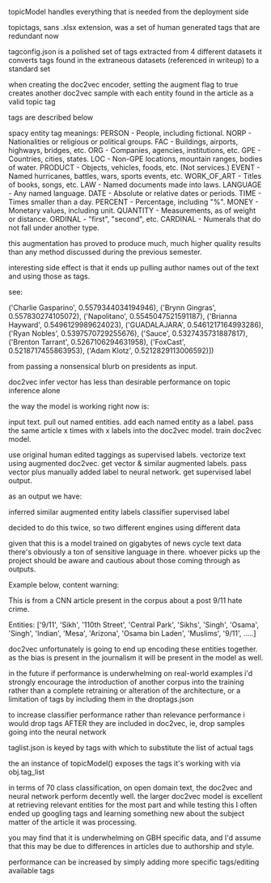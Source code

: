 topicModel handles everything that is needed from the deployment side

topictags, sans .xlsx extension, was a set of human generated tags that are redundant now

tagconfig.json is a polished set of tags extracted from 4 different datasets
it converts tags found in the extraneous datasets (referenced in writeup) to a standard set

when creating the doc2vec encoder, setting the augment flag to true creates another doc2vec sample with each entity found in the article as a valid topic tag

tags are described below

spacy entity tag meanings:
PERSON - People, including fictional.
NORP - Nationalities or religious or political groups.
FAC - Buildings, airports, highways, bridges, etc.
ORG - Companies, agencies, institutions, etc.
GPE - Countries, cities, states.
LOC - Non-GPE locations, mountain ranges, bodies of water.
PRODUCT - Objects, vehicles, foods, etc. (Not services.)
EVENT - Named hurricanes, battles, wars, sports events, etc.
WORK_OF_ART - Titles of books, songs, etc.
LAW - Named documents made into laws.
LANGUAGE - Any named language.
DATE - Absolute or relative dates or periods.
TIME - Times smaller than a day.
PERCENT - Percentage, including "%".
MONEY - Monetary values, including unit.
QUANTITY - Measurements, as of weight or distance.
ORDINAL - "first", "second", etc.
CARDINAL - Numerals that do not fall under another type.

this augmentation has proved to produce much, much higher quality results than any method discussed during the previous semester.  

interesting side effect is that it ends up pulling author names out of the text and using those as tags. 

see:

('Charlie Gasparino', 0.5579344034194946), 
('Brynn Gingras', 0.557830274105072), 
('Napolitano', 0.5545047521591187), 
('Brianna Hayward', 0.5496129989624023), 
('GUADALAJARA', 0.5461217164993286), 
('Ryan Nobles', 0.5397570729255676), 
('Sauce', 0.5327435731887817), 
('Brenton Tarrant', 0.5267106294631958), 
('FoxCast', 0.5218717455863953), 
('Adam Klotz', 0.5212829113006592)])

from passing a nonsensical blurb on presidents as input.


doc2vec infer vector has less than desirable performance on topic inference alone

the way the model is working right now is: 

input text. 
pull out named entities. 
add each named entity as a label. 
pass the same article x times with x labels into the doc2vec model.
train doc2vec model.

use original human edited taggings as supervised labels.
vectorize text using augmented doc2vec.
get vector & similar augmented labels.
pass vector plus manually added label to neural network.
get supervised label output.

as an output we have:

inferred similar augmented entity labels
classifier supervised label

decided to do this twice, so two different engines using different data

given that this is a model trained on gigabytes of news cycle text data 
there's obviously a ton of sensitive language in there. whoever picks up the project 
should be aware and cautious about those coming through as outputs. 

Example below, content warning: 

This is from a CNN article present in the corpus about a post 9/11 hate crime.
 
Entities:  ['9/11', 'Sikh', '110th Street', 'Central Park', 'Sikhs', 'Singh', 'Osama', 'Singh', 'Indian', 'Mesa', 'Arizona', 'Osama bin Laden', 'Muslims', '9/11', .....]

doc2vec unfortunately is going to end up encoding these entities together. 
as the bias is present in the journalism it will be present in the model as well.

in the future if performance is underwhelming on real-world examples i'd strongly encourage
the introduction of another corpus into the training rather than a complete retraining or alteration of the architecture, or a limitation of tags by including them in the droptags.json

to increase classifier performance rather than relevance performance i would drop tags AFTER they are included in doc2vec, ie, drop samples going into the neural network

taglist.json is keyed by tags with which to substitute the list of actual tags

the an instance of topicModel() exposes the tags it's working with via obj.tag_list

in terms of 70 class classification, on open domain text, the doc2vec and neural network perform decently well. the larger doc2vec model is excellent at retrieving relevant entities for the most part and while testing this I often ended up googling tags and learning something new about the subject matter of the article it was processing.

you may find that it is underwhelming on GBH specific data, and I'd assume that this may be due to differences in articles due to authorship and style.

performance can be increased by simply adding more specific tags/editing available tags










